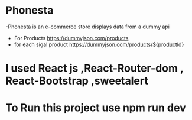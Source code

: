 # Phonesta
-Phonesta is an e-commerce store displays data from a dummy api 
- For Products https://dummyjson.com/products
- for each sigal product https://dummyjson.com/products/${productId}
# I used React js ,React-Router-dom , React-Bootstrap ,sweetalert 
# To Run this project use npm run dev 
